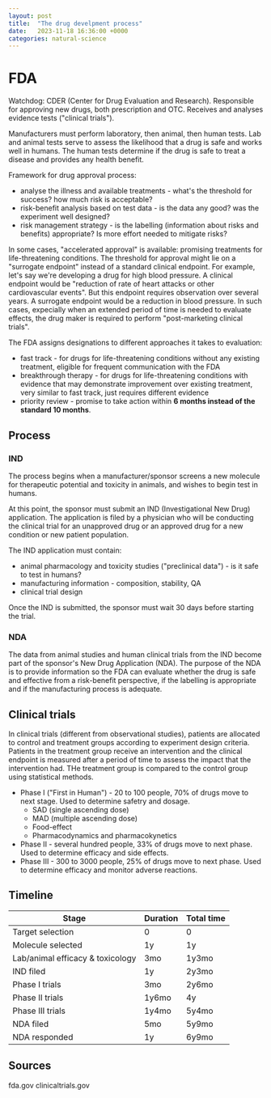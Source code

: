 ```yaml
---
layout: post
title:  "The drug develpment process"
date:   2023-11-18 16:36:00 +0000
categories: natural-science
---
```


# FDA

Watchdog: CDER (Center for Drug Evaluation and Research).
Responsible for approving new drugs, both prescription and OTC.
Receives and analyses evidence tests ("clinical trials").

Manufacturers must perform laboratory, then animal, then human tests.
Lab and animal tests serve to assess the likelihood that a drug is safe and works well in humans.
The human tests determine if the drug is safe to treat a disease and provides any health benefit.

Framework for drug approval process:
- analyse the illness and available treatments - what's the threshold for success? how much risk is acceptable?
- risk-benefit analysis based on test data - is the data any good? was the experiment well designed?
- risk management strategy - is the labelling (information about risks and benefits) appropriate? Is more effort needed to mitigate risks?

In some cases, "accelerated approval" is available: promising treatments for life-threatening conditions.
The threshold for approval might lie on a "surrogate endpoint" instead of a standard clinical endpoint.
For example, let's say we're developing a drug for high blood pressure.
A clinical endpoint would be "reduction of rate of heart attacks or other cardiovascular events".
But this endpoint requires observation over several years.
A surrogate endpoint would be a reduction in blood pressure.
In such cases, expecially when an extended period of time is needed to evaluate effects, the drug maker is required to perform "post-marketing clinical trials".

The FDA assigns designations to different approaches it takes to evaluation:
- fast track - for drugs for life-threatening conditions without any existing treatment, eligible for frequent communication with the FDA
- breakthrough therapy - for drugs for life-threatening conditions with evidence that may demonstrate improvement over existing treatment, very similar to fast track, just requires different evidence
- priority review - promise to take action within **6 months instead of the standard 10 months**.

## Process

### IND

The process begins when a manufacturer/sponsor screens a new molecule for therapeutic potential and toxicity in animals, and wishes to begin test in humans.

At this point, the sponsor must submit an IND (Investigational New Drug) application.
The application is filed by a physician who will be conducting the clinical trial for an unapproved drug or an approved drug for a new condition or new patient population.

The IND application must contain:
- animal pharmacology and toxicity studies ("preclinical data") - is it safe to test in humans?
- manufacturing information - composition, stability, QA
- clinical trial design

Once the IND is submitted, the sponsor must wait 30 days before starting the trial.

### NDA

The data from animal studies and human clinical trials from the IND become part of the sponsor's New Drug Application (NDA).
The purpose of the NDA is to provide information so the FDA can evaluate whether the drug is safe and effective from a risk-benefit perspective, if the labelling is appropriate and if the manufacturing process is adequate.

## Clinical trials

In clinical trials (different from observational studies), patients are allocated to control and treatment groups according to experiment design criteria.
Patients in the treatment group receive an intervention and the clinical endpoint is measured after a period of time to assess the impact that the intervention had.
THe treatment group is compared to the control group using statistical methods.

- Phase I ("First in Human") - 20 to 100 people, 70% of drugs move to next stage. Used to determine safetry and dosage.
    - SAD (single ascending dose)
    - MAD (multiple ascending dose)
    - Food-effect
    - Pharmacodynamics and pharmacokynetics
- Phase II - several hundred people, 33% of drugs move to next phase. Used to determine efficacy and side effects.
- Phase III - 300 to 3000 people, 25% of drugs move to next phase. Used to determine efficacy and monitor adverse reactions.

## Timeline

| Stage | Duration | Total time |
| ----- | -------- | ---------- |
| Target selection | 0 | 0 |
| Molecule selected | 1y | 1y |
| Lab/animal efficacy & toxicology | 3mo | 1y3mo |
| IND filed | 1y | 2y3mo |
| Phase I trials | 3mo | 2y6mo |
| Phase II trials | 1y6mo | 4y |
| Phase III trials | 1y4mo | 5y4mo |
| NDA filed | 5mo | 5y9mo |
| NDA responded | 1y | 6y9mo |

## Sources

fda.gov
clinicaltrials.gov

